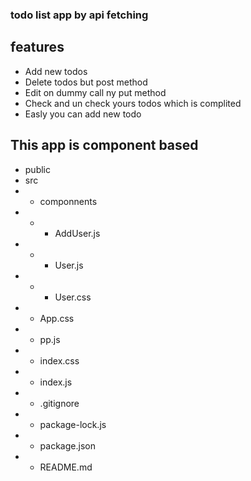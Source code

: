 ### todo list app by api fetching



## features

- Add new todos 
- Delete todos  but post method
- Edit on dummy call ny put method
- Check and un check yours todos which is complited
- Easly you can add new todo

## This app is component based
- public
- src
- - componnents
- - - AddUser.js
- - - User.js
- - - User.css
- - App.css
- - pp.js
- - index.css
- - index.js
- - .gitignore
- - package-lock.js
- - package.json
- - README.md
